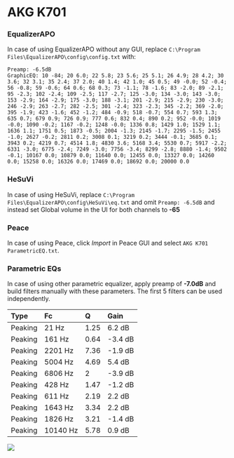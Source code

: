 # AKG K701

### EqualizerAPO
In case of using EqualizerAPO without any GUI, replace `C:\Program Files\EqualizerAPO\config\config.txt`
with:
```
Preamp: -6.5dB
GraphicEQ: 10 -84; 20 6.0; 22 5.8; 23 5.6; 25 5.1; 26 4.9; 28 4.2; 30 3.6; 32 3.1; 35 2.4; 37 2.0; 40 1.4; 42 1.0; 45 0.5; 49 -0.0; 52 -0.4; 56 -0.8; 59 -0.6; 64 0.6; 68 0.3; 73 -1.1; 78 -1.6; 83 -2.0; 89 -2.1; 95 -2.3; 102 -2.4; 109 -2.5; 117 -2.7; 125 -3.0; 134 -3.0; 143 -3.0; 153 -2.9; 164 -2.9; 175 -3.0; 188 -3.1; 201 -2.9; 215 -2.9; 230 -3.0; 246 -2.9; 263 -2.7; 282 -2.5; 301 -2.4; 323 -2.3; 345 -2.2; 369 -2.0; 395 -1.9; 423 -1.6; 452 -1.2; 484 -0.9; 518 -0.7; 554 0.7; 593 1.3; 635 0.7; 679 0.9; 726 0.9; 777 0.6; 832 0.4; 890 0.2; 952 -0.0; 1019 -0.0; 1090 -0.2; 1167 -0.2; 1248 -0.0; 1336 0.8; 1429 1.0; 1529 1.1; 1636 1.1; 1751 0.5; 1873 -0.5; 2004 -1.3; 2145 -1.7; 2295 -1.5; 2455 -1.0; 2627 -0.2; 2811 0.2; 3008 0.1; 3219 0.2; 3444 -0.1; 3685 0.1; 3943 0.2; 4219 0.7; 4514 1.8; 4830 3.6; 5168 3.4; 5530 0.7; 5917 -2.2; 6331 -3.0; 6775 -2.4; 7249 -3.0; 7756 -3.4; 8299 -2.8; 8880 -1.4; 9502 -0.1; 10167 0.0; 10879 0.0; 11640 0.0; 12455 0.0; 13327 0.0; 14260 0.0; 15258 0.0; 16326 0.0; 17469 0.0; 18692 0.0; 20000 0.0
```

### HeSuVi
In case of using HeSuVi, replace `C:\Program Files\EqualizerAPO\config\HeSuVi\eq.txt` and omit `Preamp:
-6.5dB` and instead set Global volume in the UI for both channels to **-65**

### Peace
In case of using Peace, click *Import* in Peace GUI and select `AKG K701 ParametricEQ.txt`.

### Parametric EQs
In case of using other parametric equalizer, apply preamp of **-7.0dB** and build filters manually with
these parameters. The first 5 filters can be used independently.

| Type    | Fc       |    Q | Gain    |
|:--------|:---------|:-----|:--------|
| Peaking | 21 Hz    | 1.25 | 6.2 dB  |
| Peaking | 161 Hz   | 0.64 | -3.4 dB |
| Peaking | 2201 Hz  | 7.36 | -1.9 dB |
| Peaking | 5004 Hz  | 4.69 | 5.4 dB  |
| Peaking | 6806 Hz  | 2    | -3.9 dB |
| Peaking | 428 Hz   | 1.47 | -1.2 dB |
| Peaking | 611 Hz   | 2.19 | 2.2 dB  |
| Peaking | 1643 Hz  | 3.34 | 2.2 dB  |
| Peaking | 1826 Hz  | 3.21 | -1.4 dB |
| Peaking | 10140 Hz | 5.78 | 0.9 dB  |

![](https://raw.githubusercontent.com/jaakkopasanen/AutoEq/master/results/headphonecom/headphonecom/AKG%20K701/AKG%20K701.png)
